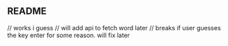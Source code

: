 ## README

// works i guess 
// will add api to fetch word later 
// breaks if user guesses the key enter for some reason. will fix later
